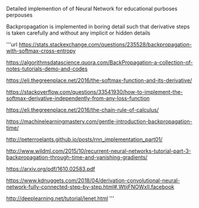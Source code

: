 Detailed implemention of of Neural Network for educational purboses perpouses

Backpropagation is implemented in boring detail such that derivative steps is taken carefully and without any implicit or hidden 
details

'''url
https://stats.stackexchange.com/questions/235528/backpropagation-with-softmax-cross-entropy

https://algorithmsdatascience.quora.com/BackPropagation-a-collection-of-notes-tutorials-demo-and-codes

https://eli.thegreenplace.net/2016/the-softmax-function-and-its-derivative/

https://stackoverflow.com/questions/33541930/how-to-implement-the-softmax-derivative-independently-from-any-loss-function

https://eli.thegreenplace.net/2016/the-chain-rule-of-calculus/

https://machinelearningmastery.com/gentle-introduction-backpropagation-time/

http://peterroelants.github.io/posts/rnn_implementation_part01/

http://www.wildml.com/2015/10/recurrent-neural-networks-tutorial-part-3-backpropagation-through-time-and-vanishing-gradients/

https://arxiv.org/pdf/1610.02583.pdf

https://www.kdnuggets.com/2018/04/derivation-convolutional-neural-network-fully-connected-step-by-step.html#.WtijFNOWxlI.facebook

http://deeplearning.net/tutorial/lenet.html
'''
